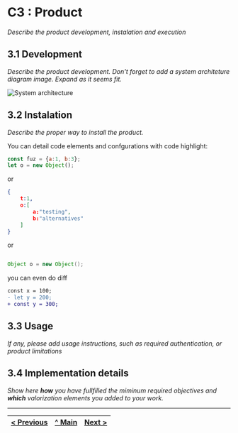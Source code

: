 # C3 : Product

_Describe the product development, instalation and execution_

## 3.1 Development

_Describe the product development. Don't forget to add a system architeture diagram image. Expand as it seems fit._

![System architecture](images/image09.png)

## 3.2 Instalation

_Describe the proper way to install the product._

You can detail code elements and confgurations with code highlight:
```js
const fuz = {a:1, b:3};
let o = new Object();
```  

or

```json
{
    t:1,
    o:[
        a:"testing", 
        b:"alternatives"
    ]
}
```

or

```java

Object o = new Object();

```

you can even do diff

```diff
const x = 100;
- let y = 200;
+ const y = 300;
```

## 3.3 Usage

_If any, please add usage instructions, such as required authentication, or product limitations_

## 3.4 Implementation details

_Show here **how** you have fullfilled the miminum required objectives and **which** valorization elements you added to your work._


---
[< Previous](c2.md) | [^ Main](../../../) | [Next >](c4.md)
:--- | :---: | ---: 
